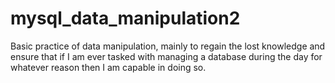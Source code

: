 # mysql_data_manipulation2
Basic practice of data manipulation, mainly to regain the lost knowledge and ensure that if I am ever tasked with managing a database during the day for whatever reason then I am capable in doing so.
